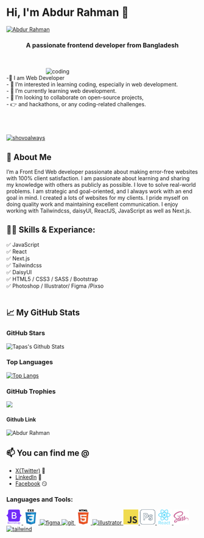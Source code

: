 # Hi, I'm Abdur Rahman 👋  
[<img src='https://i.ibb.co.com/zr9SfHP/1729056367064.jpg' alt='Abdur Rahman'>](https://github.com/yasin-sorkar47/)  
<h3 align="center">A passionate frontend developer from Bangladesh</h3>  
<br>  
<br>  
<img align="right" alt="coding" width="400" src="https://user-images.githubusercontent.com/55389276/140866485-8fb1c876-9a8f-4d6a-98dc-08c4981eaf70.gif">  
<br>  
-👑 I am Web Developer  
<br>  
- 👀 I’m interested in learning coding, especially in web development.  
<br>  
- 🌱 I’m currently learning web development.  
<br>  
- 💞️ I’m looking to collaborate on open-source projects,  
<br>  
- 👉 and hackathons, or any coding-related challenges.  
<br>  
<br>  
<br>  
<br>  
<p align="left">  
<a href="https://x.com/yasinsorkar47" target="blank"><img src="https://img.shields.io/twitter/follow/yasinsorkar47?logo=twitter&style=for-the-badge" alt="shovoalways" /></a>  
</p>  

## 🚀 About Me  
I’m a Front End Web developer passionate about making error-free websites with 100% client satisfaction. I am passionate about learning and sharing my knowledge with others as publicly as possible. I love to solve real-world problems. I am strategic and goal-oriented, and I always work with an end goal in mind. I created a lots of websites for my clients. I pride myself on doing quality work and maintaining excellent communication. I enjoy working with Tailwindcss, daisyUI, ReactJS, JavaScript as well as Next.js.  

## 👨‍💻 Skills & Experiance:  
✅ JavaScript  
✅ React  
✅ Next.js  
✅ Tailwindcss  
✅ DaisyUI  
✅ HTML5 / CSS3 / SASS / Bootstrap  
✅ Photoshop / Illustrator/ Figma /Pixso  
<br>  

## 📈 My GitHub Stats  

### GitHub Stars  
![Tapas's Github Stats](https://github-readme-stats.vercel.app/api?username=yasin-sorkar47&show_icons=true&theme=radical)  

### Top Languages  
[![Top Langs](https://github-readme-stats.vercel.app/api/top-langs/?username=yasin-sorkar47&layout=compact)](https://github.com/anuraghazra/github-readme-stats)  

### GitHub Trophies  
<img src="https://github-profile-trophy.vercel.app/?username=yasin-sorkar47&theme=juicyfresh&no-bg=true" />  

####  Github Link  
<p align="left"> <img src="https://komarev.com/ghpvc/?username=Ab-Rahman10&label=Profile%20views&color=0e75b6&style=flat" alt="Abdur Rahman" /> </p>  

## 📫 You can find me @  
<!-- YOU-CAN-FIND-ME:START -->  
- [X(Twitter)](https://x.com/yasinsorkar47) 🐤  
- [LinkedIn](https://www.linkedin.com/in/mdyacin-sorkar-24444b298/) 💼  
- [Facebook](https://www.facebook.com/yasinSarkar47) 😏  
<!-- YOU-CAN-FIND-ME:END -->  

<h3 align="left">Languages and Tools:</h3>  
<p align="left">  
<a href="https://getbootstrap.com"  target="_blank" rel="noreferrer"> <img  src="https://raw.githubusercontent.com/devicons/devicon/master/icons/bootstrap/bootstrap-plain-wordmark.svg" alt="bootstrap" width="40" height="40"/> </a>  
<a href="https://www.w3schools.com/css/" target="_blank" rel="noreferrer"> <img src="https://raw.githubusercontent.com/devicons/devicon/master/icons/css3/css3-original-wordmark.svg" alt="css3" width="40" height="40"/> </a>  
<a href="https://www.figma.com/" target="_blank" rel="noreferrer"> <img src="https://www.vectorlogo.zone/logos/figma/figma-icon.svg" alt="figma" width="40" height="40"/> </a>  
<a href="https://git-scm.com/" target="_blank" rel="noreferrer"> <img src="https://www.vectorlogo.zone/logos/git-scm/git-scm-icon.svg" alt="git" width="40" height="40"/> </a>  
<a href="https://www.w3.org/html/" target="_blank" rel="noreferrer"> <img src="https://raw.githubusercontent.com/devicons/devicon/master/icons/html5/html5-original-wordmark.svg" alt="html5" width="40" height="40"/> </a>  
<a href="https://www.adobe.com/in/products/illustrator.html" target="_blank" rel="noreferrer"> <img src="https://www.vectorlogo.zone/logos/adobe_illustrator/adobe_illustrator-icon.svg" alt="illustrator" width="40" height="40"/> </a>  
<a href="https://developer.mozilla.org/en-US/docs/Web/JavaScript" target="_blank" rel="noreferrer"> <img src="https://raw.githubusercontent.com/devicons/devicon/master/icons/javascript/javascript-original.svg" alt="javascript" width="40" height="40"/> </a>  
<a href="https://www.photoshop.com/en" target="_blank" rel="noreferrer"> <img src="https://raw.githubusercontent.com/devicons/devicon/master/icons/photoshop/photoshop-line.svg" alt="photoshop" width="40" height="40"/> </a>  
<a href="https://reactjs.org/" target="_blank" rel="noreferrer"> <img src="https://raw.githubusercontent.com/devicons/devicon/master/icons/react/react-original-wordmark.svg" alt="react" width="40" height="40"/> </a>  
<a href="https://sass-lang.com" target="_blank" rel="noreferrer"> <img src="https://raw.githubusercontent.com/devicons/devicon/master/icons/sass/sass-original.svg" alt="sass" width="40" height="40"/> </a>  
<a href="https://tailwindcss.com/" target="_blank" rel="noreferrer"> <img src="https://www.vectorlogo.zone/logos/tailwindcss/tailwindcss-icon.svg" alt="tailwind" width="40" height="40"/> </a>  
</p>  
